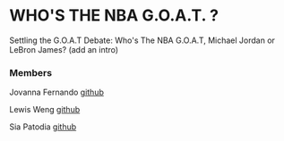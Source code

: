 # WHO'S THE NBA G.O.A.T. ?

Settling the G.O.A.T Debate: Who's The NBA G.O.A.T, Michael Jordan or LeBron James? 
(add an intro)

### Members
Jovanna Fernando [github](https://github.com/jovannafernando)

Lewis Weng [github](https://github.com/leweng03)

Sia Patodia [github](https://github.com/siapatodia8)
